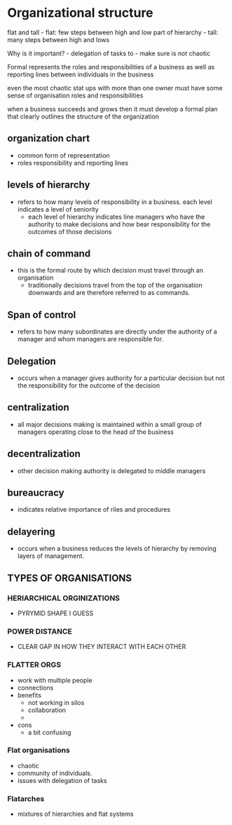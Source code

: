 

# Organizational structure

 flat and tall
	 - flat: few steps between high and low part of hierarchy
	 - tall: many steps between high and lows

Why is it important?
	 - delegation of tasks to
	 - make sure is not chaotic 

Formal represents the roles and responsibilities of a business as well as reporting lines between individuals in the business

even the most chaotic stat ups with more than one owner must have some sense of organisation roles and responsibilities

when a business succeeds and grows then it must develop a formal plan that clearly outlines the structure of the organization 


## organization chart
 - common form of representation
 - roles responsibility and reporting lines



## levels of hierarchy
 - refers to how many levels of responsibility in a business. each level indicates a level of seniority
	 - each level of hierarchy indicates line managers who have the authority to make decisions and how bear responsibility for the outcomes of those decisions



## chain of command
 - this is the formal route by which decision must travel through an organisation
	 - traditionally decisions travel from the top of the organisation downwards and are therefore referred to as commands.



## Span of control
- refers to how many subordinates are directly under the authority of a manager and whom managers are responsible for.


## Delegation  
- occurs when a manager gives authority for a particular decision but not the responsibility for the outcome of the decision

## centralization
 - all major decisions making is maintained within a small group of managers operating close to the head of the business

## decentralization 
- other decision making authority is delegated to middle managers

## bureaucracy 
- indicates relative importance of riles and procedures

## delayering 
- occurs when a business reduces the levels of hierarchy by removing layers of management.







## TYPES OF ORGANISATIONS


### HERIARCHICAL ORGINIZATIONS
 - PYRYMID SHAPE I GUESS



### POWER DISTANCE
 - CLEAR GAP IN HOW THEY INTERACT WITH EACH OTHER



### FLATTER ORGS
 - work with multiple people
 - connections
 - benefits
	 - not working in silos
	 - collaboration
	 - 
 - cons
	 - a bit confusing


### Flat organisations
 - chaotic
 - community of individuals.
 - issues with delegation of tasks


### Flatarches

 - mixtures of hierarchies and flat systems



